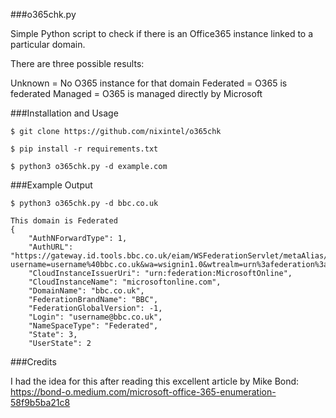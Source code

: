 ###o365chk.py

Simple Python script to check if there is an Office365 instance linked to a particular domain.

There are three possible results:

Unknown = No O365 instance for that domain
Federated = O365 is federated
Managed = O365 is managed directly by Microsoft

###Installation and Usage

``````
$ git clone https://github.com/nixintel/o365chk

$ pip install -r requirements.txt

$ python3 o365chk.py -d example.com

``````

###Example Output

``````
$ python3 o365chk.py -d bbc.co.uk

This domain is Federated
{
    "AuthNForwardType": 1,
    "AuthURL": "https://gateway.id.tools.bbc.co.uk/eiam/WSFederationServlet/metaAlias/wsidp2?username=username%40bbc.co.uk&wa=wsignin1.0&wtrealm=urn%3afederation%3aMicrosoftOnline&wctx=",
    "CloudInstanceIssuerUri": "urn:federation:MicrosoftOnline",
    "CloudInstanceName": "microsoftonline.com",
    "DomainName": "bbc.co.uk",
    "FederationBrandName": "BBC",
    "FederationGlobalVersion": -1,
    "Login": "username@bbc.co.uk",
    "NameSpaceType": "Federated",
    "State": 3,
    "UserState": 2
``````

###Credits

I had the idea for this after reading this excellent article by Mike Bond: https://bond-o.medium.com/microsoft-office-365-enumeration-58f9b5ba21c8
